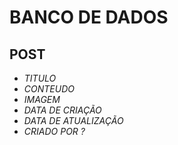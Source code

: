 # BANCO DE DADOS

## POST

- *TITULO*
- *CONTEUDO*
- *IMAGEM*
- *DATA DE CRIAÇÃO*
- *DATA DE ATUALIZAÇÃO*
- *CRIADO POR ?*
